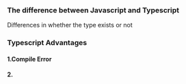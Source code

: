 
### The difference between Javascript and Typescript 

Differences in whether the type exists or not 

###  Typescript Advantages 

#### 1.Compile Error 
#### 2.



